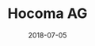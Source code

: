 ---
title:          "Hocoma AG"
date:           "2018-07-05"
draft:          false
robotsExclude:  true
---